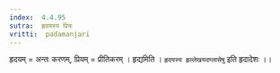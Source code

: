 ```yaml
---
index:  4.4.95
sutra:  हृदयस्य प्रियः
vritti:  padamanjari
---
```


हृदयम् = अन्तः करणम्, प्रियम् = प्रीतिकरम् । हृद्यमिति । `हृदयस्य हृल्लेखयदण्लासेषु` इति हृदादेशः ।।
